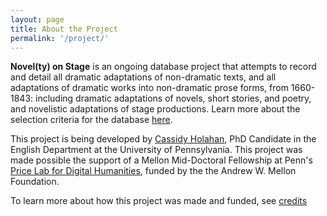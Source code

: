 ```yaml
---
layout: page
title: About the Project
permalink: '/project/'
---
```


__Novel(ty) on Stage__ is an ongoing database project that attempts to record and detail all dramatic adaptations of non-dramatic texts, and all adaptations of dramatic works into non-dramatic prose forms, from 1660-1843: including dramatic adaptations of novels, short stories, and poetry, and novelistic adaptations of stage productions. Learn more about the selection criteria for the database [here](/wax/database/).

This project is being developed by [Cassidy Holahan](http://www.cassidyholahan.com/), PhD Candidate in the English Department at the University of Pennsylvania. This project was made possible the support of a Mellon Mid-Doctoral Fellowship  at Penn's [Price Lab for Digital Humanities](https://pricelab.sas.upenn.edu/mellon-mid-doctoral-fellowships), funded by the the Andrew W. Mellon Foundation. 

To learn more about how this project was made and funded, see [credits](/wax/credits/)